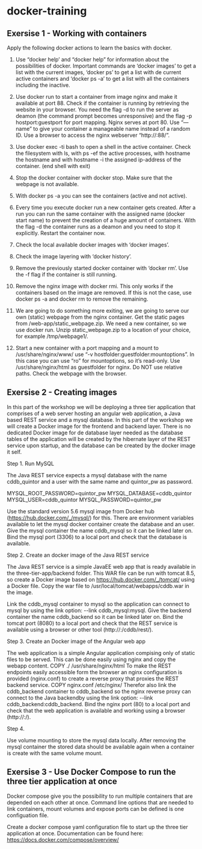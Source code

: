 # docker-training

## Exersise 1 - Working with containers

Apply the following docker actions to learn the basics with docker.

1. Use “docker help’ and “docker <cmd> help” for information about the possibilities of docker. Important commands are ‘docker images’ to get a list with the current images, ‘docker ps’ to get a list with de current active containers and ‘docker ps -a’ to get a list with all the containers including the inactive.

2. Use docker run to start a container from image nginx and make it available at port 88. Check if the container is running by retrieving the website in your browser. You need the flag -d to run the server as deamon (the command prompt becomes unresponsive) and the flag -p hostport:guestport for port mapping. Nginx serves at port 80. Use “—name” to give your container a manageable name instead of a random ID. Use a browser to access the nginx webserver “http://<dockerhost>:88/”.

3. Use docker exec -ti <container-id> bash to open a shell in the active container. Check the filesystem with ls, with ps -ef the active processes, with hostname the hostname and with hostname -i the assigned ip-address of the container. (end shell with exit)

4. Stop the docker container with docker stop. Make sure that the webpage is not available.
5. With docker ps -a you can see the containers (active and not active).
6. Every time you execute docker run a new container gets created. After a run you can run the same container with the assigned name (docker start name) to prevent the creation of a huge amount of containers. With the flag -d the container runs as a deamon and you need to stop it explicitly. Restart the container now.

7. Check the local available docker images with ‘docker images’.
8. Check the image layering with ‘docker history’.
9. Remove the previously started docker container with ‘docker rm’. Use the -f flag if the container is still running.
10. Remove the nginx image with docker rmi. This only works if the containers based on the image are removed. If this is not the case, use docker ps -a and docker rm to remove the remaining.

11. We are going to do something more exiting, we are going to serve our own (static) webpage from the nginx container. Get the static pages from /web-app/static_webpage.zip. We need a new container, so we use docker run. Unzip static_webpage.zip to a location of your choice, for example /tmp/webpage1/.

12. Start a new container with a port mapping and a mount to /usr/share/nginx/www/ use “-v hostfolder:guestfolder:mountoptions”. In this case you can use “ro” for mountoptions, so it’s read-only. Use /usr/share/nginx/html as guestfolder for nginx. Do NOT use relative paths. Check the webpage with the browser.

## Exersise 2 - Creating images

In this part of the workshop we will be deploying a three tier application that comprises of a web server hosting an angular web application, a Java based REST service and a mysql database. In this part of the workshop we will create a Docker image for the frontend and backend layer. There is no dedicated Docker image for de database layer needed as the database tables of the application will be created by the hibernate layer of the REST service upon startup, and the database can be created by the docker image it self.

Step 1. Run MySQL

The Java REST service expects a mysql database with the name cddb_quintor and a user with the same name and quintor_pw as password.

MYSQL_ROOT_PASSWORD=quintor_pw
MYSQL_DATABASE=cddb_quintor
MYSQL_USER=cddb_quintor
MYSQL_PASSWORD=quintor_pw

Use the standard version 5.6 mysql image from Docker hub (https://hub.docker.com/_/mysql/) for this. There are environment variables available to let the mysql docker container create the database and an user. Give the mysql container the name cddb_mysql so it can be linked later on. Bind the mysql port (3306) to a local port and check that the database is available.

Step 2. Create an docker image of the Java REST service

The Java REST service is a simple JavaEE web app that is ready available in the three-tier-app/backend folder. This WAR file can be run with tomcat 8.5, so create a Docker image based on https://hub.docker.com/_/tomcat/ using a Docker file. Copy the war file to /usr/local/tomcat/webapps/cddb.war in the image.

Link the cddb_mysql container to mysql so the application can connect to mysql by using the link option: --link cddb_mysql:mysql. Give the backend container the name cddb_backend so it can be linked later on. Bind the tomcat port (8080) to a local port and check that the REST service is available using a browser or other tool (http://<dockerhost>:<bindport>/cddb/rest/).

Step 3. Create an Docker image of the Angular web app

The web application is a simple Angular application compising only of static files to be served. This can be done easily using nginx and copy the webapp content.
COPY ./ /usr/share/nginx/html
To make the REST endpoints easily accessible form the browser an nginx configuration is provided (nginx.conf) to create a reverse proxy that proxies the REST backend service.
COPY nginx.conf /etc/nginx/
Therefor also link the cddb_backend container to cddb_backend so the nginx reverse proxy can connect to the Java backendby using the link option: --link cddb_backend:cddb_backend. Bind the nginx port (80) to a local port and check that the web application is available and working using a browser (http://<dockerhost>:<bindport>/).

Step 4.

Use volume mounting to store the mysql data locally. After removing the mysql container the stored data should be available again when a container is create with the same volume mount.

## Exersise 3 - Use Docker Compose to run the three tier application at once

Docker compose give you the possibility to run multiple containers that are depended on each other at once. Command line options that are needed to link containers, mount volumes and expose ports can be defined is one configuation file.

Create a docker compose yaml configuration file to start up the three tier application at once. Documentation can be found here: https://docs.docker.com/compose/overview/
